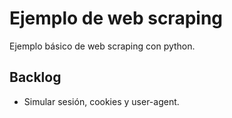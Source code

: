 # Ejemplo de web scraping
Ejemplo básico de web scraping con python.

Backlog
-------
  * Simular sesión, cookies y user-agent.